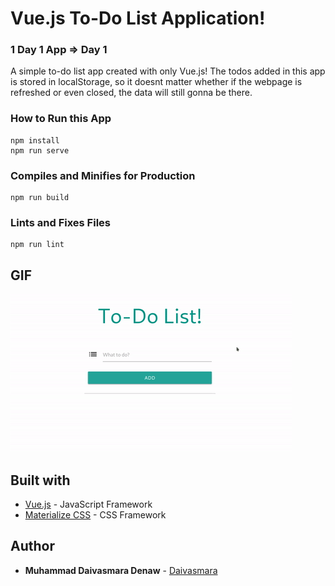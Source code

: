 # Vue.js To-Do List Application!
### 1 Day 1 App => Day 1

A simple to-do list app created with only Vue.js! The todos added in this app is stored in localStorage, so it doesnt matter whether if the webpage is refreshed or even closed, the data will still gonna be there.



### How to Run this App 
```
npm install
npm run serve
```

### Compiles and Minifies for Production
```
npm run build
```

### Lints and Fixes Files
```
npm run lint
```

## GIF 
![GIF](screenshoots/ss.gif)


## Built with

* [Vue.js](https://vuejs.org/) - JavaScript Framework
* [Materialize CSS](https://materializecss.com/) - CSS Framework

## Author

* **Muhammad Daivasmara Denaw** - [Daivasmara](https://github.com/Daivasmara)
